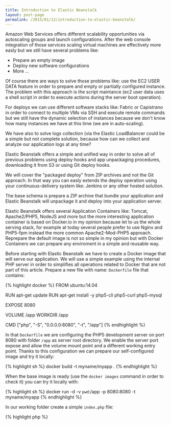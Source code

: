 ```yaml
---
title: Introduction to Elastic Beanstalk
layout: post-page
permalink: /2015/01/12/introduction-to-elastic-beanstalk/
---
```

Amazon Web Services offers different scalability opportunities via autoscaling
groups and launch configurations. After the web console integration of those
services scaling virtual machines are effectively more easly but we still have
several problems like:

 * Prepare an empty image
 * Deploy new software configurations
 * More ...

Of course there are ways to solve those problems like: use the EC2 USER DATA
feature in order to prepare and empty or partially configured instance. The
problem with this approach is the script maintance (ec2 user data uses a shell
script in order to execute actions during the server boot operation).

For deploys we can use different software stacks like: Fabric or Capistrano in
order to connect to multiple VMs via SSH and execute remote commands but we
still have the dynamic selection of instances because we don't know how many
instances we have at this time (we are in auto-scaling).

We have also to solve logs collection (via the Elastic LoadBalancer could be a
simple but not complete solution, because how can we collect and analyze our
application logs at any time?

Elastic Beanstalk offers a simple and unified way in order to solve all of
previous problems using deploy hooks and app unpackaging procedures,
downloading it from S3 or using Git deploy hooks.

We will cover the "packaged deploy" from ZIP archives and not the Git approach. In
that way you can easly extends the deploy operation using your
continuous-delivery system like: Jenkins or any other hosted solution.

The base schema is prepare a ZIP archive that bundle your application and Elastic
Beanstalk will unpackage it and deploy into your application server.

Elastic Beanstalk offers several Application Containers like: Tomcat,
Apache2/PHP5, NodeJS and more but the more interesting application container is
based on Docker.io in my opinion because let to us the whole serving stack, for
example at today several people prefer to use Nginx and PHP5-fpm instead the
more common Apache2-Mod-PHP5 approach. Reprepare the default image is not so
simple in my opinion but with Docker Containers we can prepare any enviroment in
a simple and reusable way.

Before starting with Elastic Beanstalk we have to create a Docker image that
will serve our application. We will use a simple example using the internal PHP
server in order to simplifies all operations related to Docker that are not part
of this article. Prepare a new file with name: `Dockerfile` file that contains:

{% highlight docker %}
FROM ubuntu:14.04

RUN apt-get update
RUN apt-get install -y php5-cli php5-curl php5-mysql

EXPOSE 8080

VOLUME /app
WORKDIR /app

CMD ["php", "-S", "0.0.0.0:8080", "-t", "/app"]
{% endhighlight %}

In that `Dockerfile` we are configuring the PHP5 development server on port
8080 with folder `/app` as server root directory. We enable the server port
expose and allow the volume mount point and a different working entry point.
Thanks to this configuration we can prepare our self-configured image and try it
locally:

{% highlight sh %}
docker build -t myname/myapp .
{% endhighlight %}

When the base image is ready (use the `docker images` command in order to check
it) you can try it locally with:

{% highlight sh %}
docker run -d -v `pwd`:/app -p 8080:8080 -t myname/myapp
{% endhighlight %}

In our working folder create a simple `index.php` file:

{% highlight php %}
<?php
echo "Hello World" . PHP_EOL;
{% endhighlight %}

Browse your application via browser at url `http://localhost.8080` you will see
the `Hello World` message.

Ok, now we are ready to deploy it to Elastic Beanstalk but we can't log in every
server and expose the port and mount the application volume. For that reason we
can use an AWS configuration file, named: `Dockerrun.aws.json`

{% highlight json %}
{
  "AWSEBDockerrunVersion": "1",
  "Ports": [
    {
      "ContainerPort": "8080"
    }
  ],
  "Volumes": [
    {
      "HostDirectory": "/var/app/current",
      "ContainerDirectory": "/app"
    }
  ]
}
{% endhighlight %}

That are effectively a simple way to configure that we mount an external volume
and we are exposing a port.

## Deploy considerations

As you can see during the application deployment Elastic Beanstalk has to
prepare a new container and run it using the `Dockerfile`. That means that our
deploy depends on different commands but mainly on `apt` that connects
directly to ubuntu repositories and prepare the image on the fly. This implies a
couple of thigs, first of all our deploy depends on Apt repositories and
application versions could change as the `apt` repository change.

